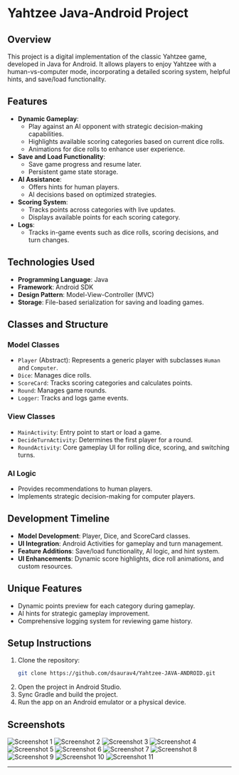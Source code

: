 
# **Yahtzee Java-Android Project**

## **Overview**
This project is a digital implementation of the classic Yahtzee game, developed in Java for Android. It allows players to enjoy Yahtzee with a human-vs-computer mode, incorporating a detailed scoring system, helpful hints, and save/load functionality.

## **Features**
- **Dynamic Gameplay**:
  - Play against an AI opponent with strategic decision-making capabilities.
  - Highlights available scoring categories based on current dice rolls.
  - Animations for dice rolls to enhance user experience.
- **Save and Load Functionality**:
  - Save game progress and resume later.
  - Persistent game state storage.
- **AI Assistance**:
  - Offers hints for human players.
  - AI decisions based on optimized strategies.
- **Scoring System**:
  - Tracks points across categories with live updates.
  - Displays available points for each scoring category.
- **Logs**:
  - Tracks in-game events such as dice rolls, scoring decisions, and turn changes.

## **Technologies Used**
- **Programming Language**: Java
- **Framework**: Android SDK
- **Design Pattern**: Model-View-Controller (MVC)
- **Storage**: File-based serialization for saving and loading games.

## **Classes and Structure**
### **Model Classes**
- `Player` (Abstract): Represents a generic player with subclasses `Human` and `Computer`.
- `Dice`: Manages dice rolls.
- `ScoreCard`: Tracks scoring categories and calculates points.
- `Round`: Manages game rounds.
- `Logger`: Tracks and logs game events.

### **View Classes**
- `MainActivity`: Entry point to start or load a game.
- `DecideTurnActivity`: Determines the first player for a round.
- `RoundActivity`: Core gameplay UI for rolling dice, scoring, and switching turns.

### **AI Logic**
- Provides recommendations to human players.
- Implements strategic decision-making for computer players.

## **Development Timeline**
- **Model Development**: Player, Dice, and ScoreCard classes.
- **UI Integration**: Android Activities for gameplay and turn management.
- **Feature Additions**: Save/load functionality, AI logic, and hint system.
- **UI Enhancements**: Dynamic score highlights, dice roll animations, and custom resources.

## **Unique Features**
- Dynamic points preview for each category during gameplay.
- AI hints for strategic gameplay improvement.
- Comprehensive logging system for reviewing game history.

## **Setup Instructions**
1. Clone the repository:
   ```bash
   git clone https://github.com/dsaurav4/Yahtzee-JAVA-ANDROID.git
   ```
2. Open the project in Android Studio.
3. Sync Gradle and build the project.
4. Run the app on an Android emulator or a physical device.

## **Screenshots**

![Screenshot 1](screenshots/1.png)
![Screenshot 2](screenshots/2.png)
![Screenshot 3](screenshots/3.png)
![Screenshot 4](screenshots/4.png)
![Screenshot 5](screenshots/5.png)
![Screenshot 6](screenshots/6.png)
![Screenshot 7](screenshots/7.png)
![Screenshot 8](screenshots/8.png)
![Screenshot 9](screenshots/9.png)
![Screenshot 10](screenshots/10.png)
![Screenshot 11](screenshots/11.png)

---
